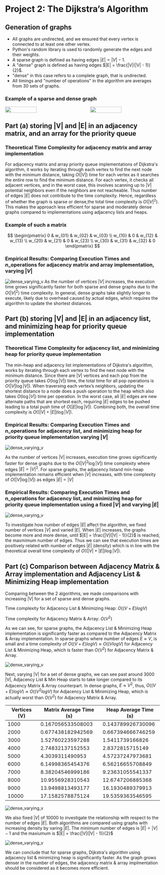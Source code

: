 # Project 2: The Dijkstra’s Algorithm

## Generation of graphs
- All graphs are undirected, and we ensured that every vertex is connected to at least one other vertex.
- Python's random library is used to randomly generate the edges and their weights.
- A sparse graph is defined as having edges $|E| = |V| - 1$.
- A "dense" graph is defined as having edges $|E| = \frac{|V|(|V| - 1)}{2}$.
- "dense" in this case refers to a complete graph, that is undirected.
- All timings and "number of operations" in the algorithm are averages from 30 sets of graphs.

### Example of a sparse and dense graph  
<div style="display: flex; justify-content: space-between;">
    <img src="sample/graphs/sparse/trial_0/V5_sparse_n0.png" width="45%" />
    <img src="sample/graphs/dense/trial_0/V5_dense_n0.png" width="45%" />
</div>

##  Part (a) storing |V| and |E| in an adjacency matrix, and an array for the priority queue

### Theoretical Time Complexity for adjacency matrix and array implementation

For adjacency matrix and array priority queue implementations of Dijkstra's 
algorithm, it works by iterating through each vertex to find the next node with
the minimum distance, taking $O(|V|)$ time for each vertex as it searches the 
entire row to find the minimum distance. For each vertex, it checks all adjacent 
vertices, and in the worst case, this involves scanning up to $|V|$ potential 
neighbors even if the neighbors are not reacheable. Thus number of edges $|E|$ 
does not contribute to the time complexity. Hence, regardless of whether the 
graph is sparse or dense,the total time complexity is $O(|V|^2)$. This makes the
approach less efficient for sparse and moderately dense graphs compared to 
implementations using adjacency lists and heaps.

### Example of such a matrix

$$
\begin{pmatrix}
0 & w_{01} & w_{02} & w_{03} \\
w_{10} & 0 & w_{12} & w_{13} \\
w_{20} & w_{21} & 0 & w_{23} \\
w_{30} & w_{31} & w_{32} & 0
\end{pmatrix}
$$

### Empirical Results: Comparing Execution Times and n_operations for adjacency matrix and array implementation, varying $|V|$

![dense_varying_v](plots/part_a_matrix_sparse_vs_dense_time.png)
As the number of vertices $|V|$ increases, the execution time grows 
significantly faster for both sparse and dense graphs due to the $O(|V|^2)$ time
complexity. In general, dense graphs take slightly longer to execute, likely due 
to overhead caused by actual edges, which requires the algorithm to update the 
shortest distances.

##  Part (b) storing |V| and |E| in an adjacency list, and minimizing heap for priority queue implementation


### Theoretical Time Complexity for adjacency list, and minimizing heap for priority queue implementation

The min-heap and adjacency list implementations of Dijkstra's algorithm, 
works by iterating through each vertex to find the next node with the minimum 
distance. Since there are $|V|$ vertices and each pop from the priority queue 
takes $O(\log |V|)$ time, the total time for all pop operations is 
$O(|V| \log |V|)$. When traversing each vertex’s neighbors, updating the 
shortest distance to a node does a push operation to the heap which also takes 
$O(\log |V|)$ time per operation. In the worst case, all $|E|$ edges are new 
alternate paths that are shortest each, requiring $|E|$ edges to be pushed 
leading to a total push time of $O(|E| \log |V|)$. Combining both, the overall 
time complexity is $O((|V| + |E|) \log |V|)$.

### Empirical Results: Comparing Execution Times and n_operations for adjacency list, and minimizing heap for priority queue implementation varying $|V|$

![dense_varying_v](plots/part_b_heap_sparse_vs_dense_v_time.png.png)

As the number of vertices |V| increases, execution time grows significantly 
faster for dense graphs due to the $O(|V|^2 \log |V|)$ time complexity where 
edges $|E| = |V|^2$. For sparse graphs, the adjacency listand min-heap 
implementation remains efficient when $|V|$ increases, with time complexity of 
$O(|V| \log |V|)$ as edges $|E| = |V|$

### Empirical Results: Comparing Execution Times and n_operations for adjacency list, and minimizing heap for priority queue implementation using a fixed $|V|$ and varying $|E|$

![dense_varying_v](plots/part_b_heap_fixed_v_varying_e_time.png)

To investigate how number of edges $|E|$ affect the algorithm, we fixed number 
of vertices $|V|$ and varied $|E|$. When $|E|$ increases, the graphs become more
and more dense, until $|E| = \frac{|V|(|V| - 1)}{2}$ is reached, the maxmimum 
number of edges. Thus we can see that execution times are positively related 
with number of edges $|E|$ (density) which is in line with the theoretical 
overall time complexity of $O((|V| + |E|) \log |V|)$.

## Part (c) Comparison between Adjacency Matrix & Array implementation and Adjacency List & Minimizing Heap implementation

Comparing between the 2 algorithms, we made comparisons with increasing |V| 
for a set of sparse and dense graphs. 

Time complexity for Adjacency List & Minimizing Heap: $O((V + E) log V)$

Time complexity for Adjacency Matrix & Array: $O(V^2)$

As we can see, for sparse graphs, the Adjacency List & Minimizing Heap 
implementation is significantly faster as compared to the Adjacency Matrix & 
Array implementation. In sparse graphs where number of edges $E ≈ V$, is small
and a time complexity of $O((V + E) log V) ≈ O((V log V)$ for Adjacency List & 
Minimizing Heap, which is faster than $O(V^2)$ for Adjacency Matrix & Array.

![dense_varying_v](plots/part_c_sparse_varying_v_time.png)

Next, varying |V| for a set of dense graphs, we can see past around 3000 |V|, 
Adjacency List & Min Heap starts to take longer compared to its Adjacency Matrix
& Array counterpart. 
In dense graphs, $E ≈ V^2$, thus, $O((V + E) log V) ≈ O((V^2 log V)$ 
for Adjacency List & Minimizing Heap, which is actually worst than $O(V^2)$ for 
Adjacency Matrix & Array.


| Vertices (V) | Matrix Average Time (s) | Heap Average Time (s) |
|--------------|--------------------------|-----------------------|
| 1000         | 0.167056533508003        | 0.143789926730096     |
| 2000         | 0.677438182942569        | 0.667394666746259     |
| 3000         | 1.52760223597288         | 1.5411739166826       |
| 4000         | 2.74832137152553         | 2.8372815715149       |
| 5000         | 4.3039311490953          | 4.57237247973681      |
| 6000         | 6.14998365454376         | 6.56216655708849      |
| 7000         | 8.38204546999186         | 9.23631055541337      |
| 8000         | 10.9556928310543         | 12.6747206885368      |
| 9000         | 13.9498813493177         | 16.1930489379913      |
| 10000        | 17.1582578875124         | 19.5359363546595      |

![dense_varying_v](plots/part_c_dense_varying_v_time.png)

We also fixed $|V|$ of 10000 to investigate the relationship with respect to the
number of edges $|E|$. Both algorithms are compared using graphs with increasing 
density by varing $|E|$. The minimum number of edges is
$|E| = |V| - 1$ and the maxiumum is $|E| = \frac{|V|(|V| - 1)}{2}$ 


![dense_varying_v](plots/part_c_fixed_v_varying_e_time.png)


We can conclude that for sparse graphs, Dijkstra's algorithm using adjacency 
list & minimizing heap is significantly faster. As the graph grows denser in 
the number of edges, the adjacency matrix & array implmentation should be 
considered as it becomes more efficient. 




